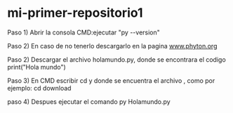 # mi-primer-repositorio1

Paso 1) Abrir la consola CMD:ejecutar "py --version" 

Paso 2) En caso de no tenerlo descargarlo en la pagina www.phyton.org 

Paso 2) Descargar el archivo holamundo.py, donde se encontrara el codigo print("Hola mundo")

Paso 3) En CMD escribir cd y donde se encuentra el archivo , como por ejemplo: cd download

paso 4) Despues ejecutar el comando py Holamundo.py 
